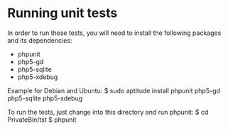 Running unit tests
==================

In order to run these tests, you will need to install the following packages
and its dependencies:
* phpunit
* php5-gd
* php5-sqlite
* php5-xdebug

Example for Debian and Ubuntu:
    $ sudo aptitude install phpunit php5-gd php5-sqlite php5-xdebug

To run the tests, just change into this directory and run phpunit:
    $ cd PrivateBin/tst
    $ phpunit
